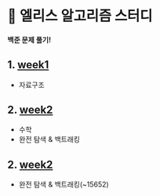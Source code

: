 # :whale: 엘리스 알고리즘 스터디

#### 백준 문제 풀기!

## 1. [week1](./week1/)

- 자료구조

## 2. [week2](./week2/)

- 수학
- 완전 탐색 & 백트래킹

## 2. [week2](./week3/)

- 완전 탐색 & 백트래킹(~15652)
